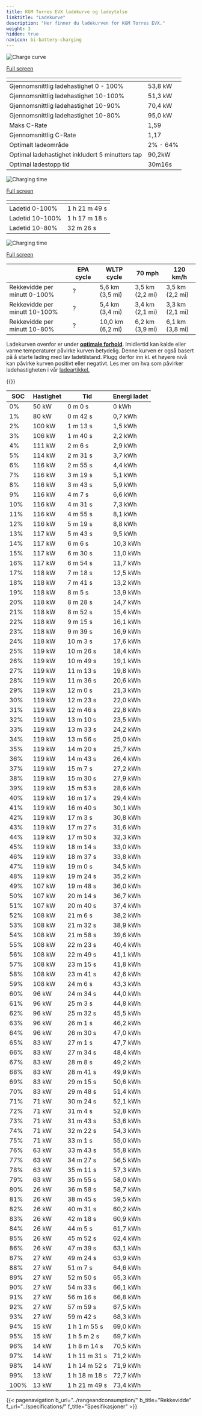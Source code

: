 ```yaml
---
title: KGM Torres EVX ladekurve og ladeytelse
linktitle: "Ladekurve"
description: "Her finner du ladekurven for KGM Torres EVX."
weight: 3
hidden: true
navicon: bi-battery-charging
---
```

<!-- markdownlint-disable MD033 -->
<!-- markdownlint-disable MD010 -->
<img src="/images/models/kgm/torres/torres_evx/chargingcurve.svg" alt="Charge curve" class="img-fluid">

[Full screen](/images/models/kgm/torres/torres_evx/chargingcurve.svg)


<div class="table-responsive">
<table class="table table-striped border">
	<thead>
		<tr>
			<th>
			</th>
			<th>
			</th>
		</tr>
	</thead>
	<tbody>
		<tr>
			<td>
				Gjennomsnittlig ladehastighet 0 - 100%
			</td>
			<td>
				53,8 kW
			</td>
		</tr>
		<tr>
			<td>
				Gjennomsnittlig ladehastighet 10-100%
			</td>
			<td>
				51,3 kW
			</td>
		</tr>
		<tr>
			<td>
				Gjennomsnittlig ladehastighet 10-90%
			</td>
			<td>
				70,4 kW
			</td>
		</tr>
		<tr>
			<td>
				Gjennomsnittlig ladehastighet 10-80%
			</td>
			<td>
				95,0 kW
			</td>
		</tr>
		<tr>
			<td>
				Maks C-Rate
			</td>
			<td>
				1,59
			</td>
		</tr>
		<tr>
			<td>
				Gjennomsnittlig C-Rate
			</td>
			<td>
				1,17
			</td>
		</tr>
		<tr>
			<td>
				Optimalt ladeområde
			</td>
			<td>
				2% - 64%
			</td>
		</tr>
		<tr>
			<td>
				Optimal ladehastighet inkludert 5 minutters tap
			</td>
			<td>
				90,2kW
			</td>
		</tr>
		<tr>
			<td>
				Optimal ladestopp tid
			</td>
			<td>
				30m16s
			</td>
		</tr>
	</tbody>
</table>
</div>
<img src="/images/models/kgm/torres/torres_evx/chargingtime.svg" alt="Charging time" class="img-fluid">

[Full screen](/images/models/kgm/torres/torres_evx/chargingtime.svg)
<div class="table-responsive">
<table class="table table-striped border">
	<thead>
		<tr>
			<th>
			</th>
			<th>
			</th>
		</tr>
	</thead>
	<tbody>
		<tr>
			<td>
				Ladetid 0-100%
			</td>
			<td>
				1 h 21 m 49 s
			</td>
		</tr>
		<tr>
			<td>
				Ladetid 10-100%
			</td>
			<td>
				1 h 17 m 18 s
			</td>
		</tr>
		<tr>
			<td>
				Ladetid 10-80%
			</td>
			<td>
				 32 m 26 s
			</td>
		</tr>
	</tbody>
</table>
</div>
<img src="/images/models/kgm/torres/torres_evx/chargerangespeed.svg" alt="Charging time" class="img-fluid">

[Full screen](/images/models/kgm/torres/torres_evx/chargerangespeed.svg)
<div class="table-responsive">
<table class="table table-striped border">
	<thead>
		<tr>
			<th>
			</th>
			<th>
				EPA cycle
			</th>
			<th>
				WLTP cycle
			</th>
			<th>
				70 mph
			</th>
			<th>
				120 km/h
			</th>
		</tr>
	</thead>
	<tbody>
		<tr>
			<td>
				Rekkevidde per minutt 0-100%
			</td>
			<td>
				?
			</td>
			<td>
				5,6 km (3,5 mi)
			</td>
			<td>
				3,5 km (2,2 mi)
			</td>
			<td>
				3,5 km (2,2 mi)
			</td>
		</tr>
		<tr>
			<td>
				Rekkevidde per minutt 10-100%
			</td>
			<td>
				?
			</td>
			<td>
				5,4 km (3,4 mi)
			</td>
			<td>
				3,4 km (2,1 mi)
			</td>
			<td>
				3,3 km (2,1 mi)
			</td>
		</tr>
		<tr>
			<td>
				Rekkevidde per minutt 10-80%
			</td>
			<td>
				?
			</td>
			<td>
				10,0 km (6,2 mi)
			</td>
			<td>
				6,2 km (3,9 mi)
			</td>
			<td>
				6,1 km (3,8 mi)
			</td>
		</tr>
	</tbody>
</table>
</div>


Ladekurven ovenfor er under **[optimale forhold](../../../../../technology/battery/charging/#temperatur)**. Imidlertid kan kalde eller varme temperaturer påvirke kurven betydelig. Denne kurven er også basert på å starte lading med lav ladetilstand. Plugg derfor inn kl. et høyere nivå kan påvirke kurven positivt eller negativt. Les mer om hva som påvirker ladehastigheten i vår [ladeartikkel.](../../../../../technology/battery/charging/)


{{<evkxdisplayaddarticle />}}
<div class="table-responsive">
<table class="table table-striped border">
	<thead>
		<tr>
			<th>
				SOC
			</th>
			<th>
				Hastighet
			</th>
			<th>
				Tid
			</th>
			<th>
				Energi ladet
			</th>
		</tr>
	</thead>
	<tbody>
		<tr>
			<td>
				0%
			</td>
			<td>
				50 kW
			</td>
			<td>
				 0 m 0 s
			</td>
			<td>
				0 kWh
			</td>
		</tr>
		<tr>
			<td>
				1%
			</td>
			<td>
				80 kW
			</td>
			<td>
				 0 m 42 s
			</td>
			<td>
				0,7 kWh
			</td>
		</tr>
		<tr>
			<td>
				2%
			</td>
			<td>
				100 kW
			</td>
			<td>
				 1 m 13 s
			</td>
			<td>
				1,5 kWh
			</td>
		</tr>
		<tr>
			<td>
				3%
			</td>
			<td>
				106 kW
			</td>
			<td>
				 1 m 40 s
			</td>
			<td>
				2,2 kWh
			</td>
		</tr>
		<tr>
			<td>
				4%
			</td>
			<td>
				111 kW
			</td>
			<td>
				 2 m 6 s
			</td>
			<td>
				2,9 kWh
			</td>
		</tr>
		<tr>
			<td>
				5%
			</td>
			<td>
				114 kW
			</td>
			<td>
				 2 m 31 s
			</td>
			<td>
				3,7 kWh
			</td>
		</tr>
		<tr>
			<td>
				6%
			</td>
			<td>
				116 kW
			</td>
			<td>
				 2 m 55 s
			</td>
			<td>
				4,4 kWh
			</td>
		</tr>
		<tr>
			<td>
				7%
			</td>
			<td>
				116 kW
			</td>
			<td>
				 3 m 19 s
			</td>
			<td>
				5,1 kWh
			</td>
		</tr>
		<tr>
			<td>
				8%
			</td>
			<td>
				116 kW
			</td>
			<td>
				 3 m 43 s
			</td>
			<td>
				5,9 kWh
			</td>
		</tr>
		<tr>
			<td>
				9%
			</td>
			<td>
				116 kW
			</td>
			<td>
				 4 m 7 s
			</td>
			<td>
				6,6 kWh
			</td>
		</tr>
		<tr>
			<td>
				10%
			</td>
			<td>
				116 kW
			</td>
			<td>
				 4 m 31 s
			</td>
			<td>
				7,3 kWh
			</td>
		</tr>
		<tr>
			<td>
				11%
			</td>
			<td>
				116 kW
			</td>
			<td>
				 4 m 55 s
			</td>
			<td>
				8,1 kWh
			</td>
		</tr>
		<tr>
			<td>
				12%
			</td>
			<td>
				116 kW
			</td>
			<td>
				 5 m 19 s
			</td>
			<td>
				8,8 kWh
			</td>
		</tr>
		<tr>
			<td>
				13%
			</td>
			<td>
				117 kW
			</td>
			<td>
				 5 m 43 s
			</td>
			<td>
				9,5 kWh
			</td>
		</tr>
		<tr>
			<td>
				14%
			</td>
			<td>
				117 kW
			</td>
			<td>
				 6 m 6 s
			</td>
			<td>
				10,3 kWh
			</td>
		</tr>
		<tr>
			<td>
				15%
			</td>
			<td>
				117 kW
			</td>
			<td>
				 6 m 30 s
			</td>
			<td>
				11,0 kWh
			</td>
		</tr>
		<tr>
			<td>
				16%
			</td>
			<td>
				117 kW
			</td>
			<td>
				 6 m 54 s
			</td>
			<td>
				11,7 kWh
			</td>
		</tr>
		<tr>
			<td>
				17%
			</td>
			<td>
				118 kW
			</td>
			<td>
				 7 m 18 s
			</td>
			<td>
				12,5 kWh
			</td>
		</tr>
		<tr>
			<td>
				18%
			</td>
			<td>
				118 kW
			</td>
			<td>
				 7 m 41 s
			</td>
			<td>
				13,2 kWh
			</td>
		</tr>
		<tr>
			<td>
				19%
			</td>
			<td>
				118 kW
			</td>
			<td>
				 8 m 5 s
			</td>
			<td>
				13,9 kWh
			</td>
		</tr>
		<tr>
			<td>
				20%
			</td>
			<td>
				118 kW
			</td>
			<td>
				 8 m 28 s
			</td>
			<td>
				14,7 kWh
			</td>
		</tr>
		<tr>
			<td>
				21%
			</td>
			<td>
				118 kW
			</td>
			<td>
				 8 m 52 s
			</td>
			<td>
				15,4 kWh
			</td>
		</tr>
		<tr>
			<td>
				22%
			</td>
			<td>
				118 kW
			</td>
			<td>
				 9 m 15 s
			</td>
			<td>
				16,1 kWh
			</td>
		</tr>
		<tr>
			<td>
				23%
			</td>
			<td>
				118 kW
			</td>
			<td>
				 9 m 39 s
			</td>
			<td>
				16,9 kWh
			</td>
		</tr>
		<tr>
			<td>
				24%
			</td>
			<td>
				118 kW
			</td>
			<td>
				 10 m 3 s
			</td>
			<td>
				17,6 kWh
			</td>
		</tr>
		<tr>
			<td>
				25%
			</td>
			<td>
				119 kW
			</td>
			<td>
				 10 m 26 s
			</td>
			<td>
				18,4 kWh
			</td>
		</tr>
		<tr>
			<td>
				26%
			</td>
			<td>
				119 kW
			</td>
			<td>
				 10 m 49 s
			</td>
			<td>
				19,1 kWh
			</td>
		</tr>
		<tr>
			<td>
				27%
			</td>
			<td>
				119 kW
			</td>
			<td>
				 11 m 13 s
			</td>
			<td>
				19,8 kWh
			</td>
		</tr>
		<tr>
			<td>
				28%
			</td>
			<td>
				119 kW
			</td>
			<td>
				 11 m 36 s
			</td>
			<td>
				20,6 kWh
			</td>
		</tr>
		<tr>
			<td>
				29%
			</td>
			<td>
				119 kW
			</td>
			<td>
				 12 m 0 s
			</td>
			<td>
				21,3 kWh
			</td>
		</tr>
		<tr>
			<td>
				30%
			</td>
			<td>
				119 kW
			</td>
			<td>
				 12 m 23 s
			</td>
			<td>
				22,0 kWh
			</td>
		</tr>
		<tr>
			<td>
				31%
			</td>
			<td>
				119 kW
			</td>
			<td>
				 12 m 46 s
			</td>
			<td>
				22,8 kWh
			</td>
		</tr>
		<tr>
			<td>
				32%
			</td>
			<td>
				119 kW
			</td>
			<td>
				 13 m 10 s
			</td>
			<td>
				23,5 kWh
			</td>
		</tr>
		<tr>
			<td>
				33%
			</td>
			<td>
				119 kW
			</td>
			<td>
				 13 m 33 s
			</td>
			<td>
				24,2 kWh
			</td>
		</tr>
		<tr>
			<td>
				34%
			</td>
			<td>
				119 kW
			</td>
			<td>
				 13 m 56 s
			</td>
			<td>
				25,0 kWh
			</td>
		</tr>
		<tr>
			<td>
				35%
			</td>
			<td>
				119 kW
			</td>
			<td>
				 14 m 20 s
			</td>
			<td>
				25,7 kWh
			</td>
		</tr>
		<tr>
			<td>
				36%
			</td>
			<td>
				119 kW
			</td>
			<td>
				 14 m 43 s
			</td>
			<td>
				26,4 kWh
			</td>
		</tr>
		<tr>
			<td>
				37%
			</td>
			<td>
				119 kW
			</td>
			<td>
				 15 m 7 s
			</td>
			<td>
				27,2 kWh
			</td>
		</tr>
		<tr>
			<td>
				38%
			</td>
			<td>
				119 kW
			</td>
			<td>
				 15 m 30 s
			</td>
			<td>
				27,9 kWh
			</td>
		</tr>
		<tr>
			<td>
				39%
			</td>
			<td>
				119 kW
			</td>
			<td>
				 15 m 53 s
			</td>
			<td>
				28,6 kWh
			</td>
		</tr>
		<tr>
			<td>
				40%
			</td>
			<td>
				119 kW
			</td>
			<td>
				 16 m 17 s
			</td>
			<td>
				29,4 kWh
			</td>
		</tr>
		<tr>
			<td>
				41%
			</td>
			<td>
				119 kW
			</td>
			<td>
				 16 m 40 s
			</td>
			<td>
				30,1 kWh
			</td>
		</tr>
		<tr>
			<td>
				42%
			</td>
			<td>
				119 kW
			</td>
			<td>
				 17 m 3 s
			</td>
			<td>
				30,8 kWh
			</td>
		</tr>
		<tr>
			<td>
				43%
			</td>
			<td>
				119 kW
			</td>
			<td>
				 17 m 27 s
			</td>
			<td>
				31,6 kWh
			</td>
		</tr>
		<tr>
			<td>
				44%
			</td>
			<td>
				119 kW
			</td>
			<td>
				 17 m 50 s
			</td>
			<td>
				32,3 kWh
			</td>
		</tr>
		<tr>
			<td>
				45%
			</td>
			<td>
				119 kW
			</td>
			<td>
				 18 m 14 s
			</td>
			<td>
				33,0 kWh
			</td>
		</tr>
		<tr>
			<td>
				46%
			</td>
			<td>
				119 kW
			</td>
			<td>
				 18 m 37 s
			</td>
			<td>
				33,8 kWh
			</td>
		</tr>
		<tr>
			<td>
				47%
			</td>
			<td>
				119 kW
			</td>
			<td>
				 19 m 0 s
			</td>
			<td>
				34,5 kWh
			</td>
		</tr>
		<tr>
			<td>
				48%
			</td>
			<td>
				119 kW
			</td>
			<td>
				 19 m 24 s
			</td>
			<td>
				35,2 kWh
			</td>
		</tr>
		<tr>
			<td>
				49%
			</td>
			<td>
				107 kW
			</td>
			<td>
				 19 m 48 s
			</td>
			<td>
				36,0 kWh
			</td>
		</tr>
		<tr>
			<td>
				50%
			</td>
			<td>
				107 kW
			</td>
			<td>
				 20 m 14 s
			</td>
			<td>
				36,7 kWh
			</td>
		</tr>
		<tr>
			<td>
				51%
			</td>
			<td>
				107 kW
			</td>
			<td>
				 20 m 40 s
			</td>
			<td>
				37,4 kWh
			</td>
		</tr>
		<tr>
			<td>
				52%
			</td>
			<td>
				108 kW
			</td>
			<td>
				 21 m 6 s
			</td>
			<td>
				38,2 kWh
			</td>
		</tr>
		<tr>
			<td>
				53%
			</td>
			<td>
				108 kW
			</td>
			<td>
				 21 m 32 s
			</td>
			<td>
				38,9 kWh
			</td>
		</tr>
		<tr>
			<td>
				54%
			</td>
			<td>
				108 kW
			</td>
			<td>
				 21 m 58 s
			</td>
			<td>
				39,6 kWh
			</td>
		</tr>
		<tr>
			<td>
				55%
			</td>
			<td>
				108 kW
			</td>
			<td>
				 22 m 23 s
			</td>
			<td>
				40,4 kWh
			</td>
		</tr>
		<tr>
			<td>
				56%
			</td>
			<td>
				108 kW
			</td>
			<td>
				 22 m 49 s
			</td>
			<td>
				41,1 kWh
			</td>
		</tr>
		<tr>
			<td>
				57%
			</td>
			<td>
				108 kW
			</td>
			<td>
				 23 m 15 s
			</td>
			<td>
				41,8 kWh
			</td>
		</tr>
		<tr>
			<td>
				58%
			</td>
			<td>
				108 kW
			</td>
			<td>
				 23 m 41 s
			</td>
			<td>
				42,6 kWh
			</td>
		</tr>
		<tr>
			<td>
				59%
			</td>
			<td>
				108 kW
			</td>
			<td>
				 24 m 6 s
			</td>
			<td>
				43,3 kWh
			</td>
		</tr>
		<tr>
			<td>
				60%
			</td>
			<td>
				96 kW
			</td>
			<td>
				 24 m 34 s
			</td>
			<td>
				44,0 kWh
			</td>
		</tr>
		<tr>
			<td>
				61%
			</td>
			<td>
				96 kW
			</td>
			<td>
				 25 m 3 s
			</td>
			<td>
				44,8 kWh
			</td>
		</tr>
		<tr>
			<td>
				62%
			</td>
			<td>
				96 kW
			</td>
			<td>
				 25 m 32 s
			</td>
			<td>
				45,5 kWh
			</td>
		</tr>
		<tr>
			<td>
				63%
			</td>
			<td>
				96 kW
			</td>
			<td>
				 26 m 1 s
			</td>
			<td>
				46,2 kWh
			</td>
		</tr>
		<tr>
			<td>
				64%
			</td>
			<td>
				96 kW
			</td>
			<td>
				 26 m 30 s
			</td>
			<td>
				47,0 kWh
			</td>
		</tr>
		<tr>
			<td>
				65%
			</td>
			<td>
				83 kW
			</td>
			<td>
				 27 m 1 s
			</td>
			<td>
				47,7 kWh
			</td>
		</tr>
		<tr>
			<td>
				66%
			</td>
			<td>
				83 kW
			</td>
			<td>
				 27 m 34 s
			</td>
			<td>
				48,4 kWh
			</td>
		</tr>
		<tr>
			<td>
				67%
			</td>
			<td>
				83 kW
			</td>
			<td>
				 28 m 8 s
			</td>
			<td>
				49,2 kWh
			</td>
		</tr>
		<tr>
			<td>
				68%
			</td>
			<td>
				83 kW
			</td>
			<td>
				 28 m 41 s
			</td>
			<td>
				49,9 kWh
			</td>
		</tr>
		<tr>
			<td>
				69%
			</td>
			<td>
				83 kW
			</td>
			<td>
				 29 m 15 s
			</td>
			<td>
				50,6 kWh
			</td>
		</tr>
		<tr>
			<td>
				70%
			</td>
			<td>
				83 kW
			</td>
			<td>
				 29 m 48 s
			</td>
			<td>
				51,4 kWh
			</td>
		</tr>
		<tr>
			<td>
				71%
			</td>
			<td>
				71 kW
			</td>
			<td>
				 30 m 24 s
			</td>
			<td>
				52,1 kWh
			</td>
		</tr>
		<tr>
			<td>
				72%
			</td>
			<td>
				71 kW
			</td>
			<td>
				 31 m 4 s
			</td>
			<td>
				52,8 kWh
			</td>
		</tr>
		<tr>
			<td>
				73%
			</td>
			<td>
				71 kW
			</td>
			<td>
				 31 m 43 s
			</td>
			<td>
				53,6 kWh
			</td>
		</tr>
		<tr>
			<td>
				74%
			</td>
			<td>
				71 kW
			</td>
			<td>
				 32 m 22 s
			</td>
			<td>
				54,3 kWh
			</td>
		</tr>
		<tr>
			<td>
				75%
			</td>
			<td>
				71 kW
			</td>
			<td>
				 33 m 1 s
			</td>
			<td>
				55,0 kWh
			</td>
		</tr>
		<tr>
			<td>
				76%
			</td>
			<td>
				63 kW
			</td>
			<td>
				 33 m 43 s
			</td>
			<td>
				55,8 kWh
			</td>
		</tr>
		<tr>
			<td>
				77%
			</td>
			<td>
				63 kW
			</td>
			<td>
				 34 m 27 s
			</td>
			<td>
				56,5 kWh
			</td>
		</tr>
		<tr>
			<td>
				78%
			</td>
			<td>
				63 kW
			</td>
			<td>
				 35 m 11 s
			</td>
			<td>
				57,3 kWh
			</td>
		</tr>
		<tr>
			<td>
				79%
			</td>
			<td>
				63 kW
			</td>
			<td>
				 35 m 55 s
			</td>
			<td>
				58,0 kWh
			</td>
		</tr>
		<tr>
			<td>
				80%
			</td>
			<td>
				26 kW
			</td>
			<td>
				 36 m 58 s
			</td>
			<td>
				58,7 kWh
			</td>
		</tr>
		<tr>
			<td>
				81%
			</td>
			<td>
				26 kW
			</td>
			<td>
				 38 m 45 s
			</td>
			<td>
				59,5 kWh
			</td>
		</tr>
		<tr>
			<td>
				82%
			</td>
			<td>
				26 kW
			</td>
			<td>
				 40 m 31 s
			</td>
			<td>
				60,2 kWh
			</td>
		</tr>
		<tr>
			<td>
				83%
			</td>
			<td>
				26 kW
			</td>
			<td>
				 42 m 18 s
			</td>
			<td>
				60,9 kWh
			</td>
		</tr>
		<tr>
			<td>
				84%
			</td>
			<td>
				26 kW
			</td>
			<td>
				 44 m 5 s
			</td>
			<td>
				61,7 kWh
			</td>
		</tr>
		<tr>
			<td>
				85%
			</td>
			<td>
				26 kW
			</td>
			<td>
				 45 m 52 s
			</td>
			<td>
				62,4 kWh
			</td>
		</tr>
		<tr>
			<td>
				86%
			</td>
			<td>
				26 kW
			</td>
			<td>
				 47 m 39 s
			</td>
			<td>
				63,1 kWh
			</td>
		</tr>
		<tr>
			<td>
				87%
			</td>
			<td>
				27 kW
			</td>
			<td>
				 49 m 24 s
			</td>
			<td>
				63,9 kWh
			</td>
		</tr>
		<tr>
			<td>
				88%
			</td>
			<td>
				27 kW
			</td>
			<td>
				 51 m 7 s
			</td>
			<td>
				64,6 kWh
			</td>
		</tr>
		<tr>
			<td>
				89%
			</td>
			<td>
				27 kW
			</td>
			<td>
				 52 m 50 s
			</td>
			<td>
				65,3 kWh
			</td>
		</tr>
		<tr>
			<td>
				90%
			</td>
			<td>
				27 kW
			</td>
			<td>
				 54 m 33 s
			</td>
			<td>
				66,1 kWh
			</td>
		</tr>
		<tr>
			<td>
				91%
			</td>
			<td>
				27 kW
			</td>
			<td>
				 56 m 16 s
			</td>
			<td>
				66,8 kWh
			</td>
		</tr>
		<tr>
			<td>
				92%
			</td>
			<td>
				27 kW
			</td>
			<td>
				 57 m 59 s
			</td>
			<td>
				67,5 kWh
			</td>
		</tr>
		<tr>
			<td>
				93%
			</td>
			<td>
				27 kW
			</td>
			<td>
				 59 m 42 s
			</td>
			<td>
				68,3 kWh
			</td>
		</tr>
		<tr>
			<td>
				94%
			</td>
			<td>
				15 kW
			</td>
			<td>
				1 h 1 m 55 s
			</td>
			<td>
				69,0 kWh
			</td>
		</tr>
		<tr>
			<td>
				95%
			</td>
			<td>
				15 kW
			</td>
			<td>
				1 h 5 m 2 s
			</td>
			<td>
				69,7 kWh
			</td>
		</tr>
		<tr>
			<td>
				96%
			</td>
			<td>
				14 kW
			</td>
			<td>
				1 h 8 m 14 s
			</td>
			<td>
				70,5 kWh
			</td>
		</tr>
		<tr>
			<td>
				97%
			</td>
			<td>
				14 kW
			</td>
			<td>
				1 h 11 m 31 s
			</td>
			<td>
				71,2 kWh
			</td>
		</tr>
		<tr>
			<td>
				98%
			</td>
			<td>
				14 kW
			</td>
			<td>
				1 h 14 m 52 s
			</td>
			<td>
				71,9 kWh
			</td>
		</tr>
		<tr>
			<td>
				99%
			</td>
			<td>
				13 kW
			</td>
			<td>
				1 h 18 m 18 s
			</td>
			<td>
				72,7 kWh
			</td>
		</tr>
		<tr>
			<td>
				100%
			</td>
			<td>
				13 kW
			</td>
			<td>
				1 h 21 m 49 s
			</td>
			<td>
				73,4 kWh
			</td>
		</tr>
	</tbody>
</table>
</div>


{{< pagenavigation b_url="../rangeandconsumption/" b_title="Rekkevidde" f_url="../specifications/" f_title="Spesifikasjoner" >}}

